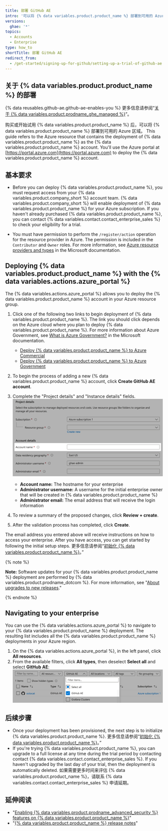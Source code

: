 ```yaml
---
title: 部署 GitHub AE
intro: '可以将 {% data variables.product.product_name %} 部署到可用的 Azure 区域。'
versions:
  ghae: '*'
topics:
  - Accounts
  - Enterprise
type: how_to
shortTitle: 部署 GitHub AE
redirect_from:
  - /get-started/signing-up-for-github/setting-up-a-trial-of-github-ae
---
```


## 关于 {% data variables.product.product_name %} 的部署

{% data reusables.github-ae.github-ae-enables-you %} 更多信息请参阅“[关于 {% data variables.product.prodname_ghe_managed %}](/admin/overview/about-github-ae)”。

购买或开始试用 {% data variables.product.product_name %} 后，可以将 {% data variables.product.product_name %} 部署到可用的 Azure 区域。 This guide refers to the Azure resource that contains the deployment of {% data variables.product.product_name %} as the {% data variables.product.product_name %} account. You'll use the Azure portal at [https://portal.azure.com](https://portal.azure.com) to deploy the {% data variables.product.product_name %} account.

## 基本要求

- Before you can deploy {% data variables.product.product_name %}, you must request access from your {% data variables.product.company_short %} account team. {% data variables.product.company_short %} will enable deployment of {% data variables.product.product_name %} for your Azure subscription. If you haven't already purchased {% data variables.product.product_name %}, you can contact {% data variables.contact.contact_enterprise_sales %} to check your eligibility for a trial.

- You must have permission to perform the `/register/action` operation for the resource provider in Azure. The permission is included in the `Contributor` and `Owner` roles. For more information, see [Azure resource providers and types](https://docs.microsoft.com/en-us/azure/azure-resource-manager/management/resource-providers-and-types#register-resource-provider) in the Microsoft documentation.

## Deploying {% data variables.product.product_name %} with the {% data variables.actions.azure_portal %}

The {% data variables.actions.azure_portal %} allows you to deploy the {% data variables.product.product_name %} account in your Azure resource group.

1. Click one of the following two links to begin deployment of {% data variables.product.product_name %}. The link you should click depends on the Azure cloud where you plan to deploy {% data variables.product.product_name %}. For more information about Azure Government, see [What is Azure Government?](https://docs.microsoft.com/en-us/azure/azure-government/documentation-government-welcome) in the Microsoft documentation.

   - [Deploy {% data variables.product.product_name %} to Azure Commercial](https://aka.ms/create-github-ae-instance)
   - [Deploy {% data variables.product.product_name %} to Azure Government](https://aka.ms/create-github-ae-instance-gov)
1. To begin the process of adding a new {% data variables.product.product_name %} account, click **Create GitHub AE account**.
1. Complete the "Project details" and "Instance details" fields. ![{% data variables.actions.azure_portal %} search result](/assets/images/azure/github-ae-azure-portal-form.png)
    - **Account name:** The hostname for your enterprise
    - **Administrator username:** A username for the initial enterprise owner that will be created in {% data variables.product.product_name %}
    - **Administrator email:** The email address that will receive the login information
1. To review a summary of the proposed changes, click **Review + create**.
1. After the validation process has completed, click **Create**.

The email address you entered above will receive instructions on how to access your enterprise. After you have access, you can get started by following the initial setup steps. 更多信息请参阅“[初始化 {% data variables.product.product_name %}](/admin/configuration/initializing-github-ae)。”

{% note %}

**Note:** Software updates for your {% data variables.product.product_name %} deployment are performed by {% data variables.product.prodname_dotcom %}. For more information, see "[About upgrades to new releases](/admin/overview/about-upgrades-to-new-releases)."

{% endnote %}

## Navigating to your enterprise

You can use the {% data variables.actions.azure_portal %} to navigate to your {% data variables.product.product_name %} deployment. The resulting list includes all the {% data variables.product.product_name %} deployments in your Azure region.

1. On the {% data variables.actions.azure_portal %}, in the left panel, click **All resources**.
1. From the available filters, click **All types**, then deselect **Select all** and select **GitHub AE**: ![{% data variables.actions.azure_portal %} search result](/assets/images/azure/github-ae-azure-portal-type-filter.png)

## 后续步骤

- Once your deployment has been provisioned, the next step is to initialize {% data variables.product.product_name %}. 更多信息请参阅“[初始化 {% data variables.product.product_name %}](/github-ae@latest/admin/configuration/configuring-your-enterprise/initializing-github-ae)。”
- If you're trying {% data variables.product.product_name %}, you can upgrade to a full license at any time during the trial period by contacting contact {% data variables.contact.contact_enterprise_sales %}. If you haven't upgraded by the last day of your trial, then the deployment is automatically deleted. 如果需要更多时间来评估 {% data variables.product.product_name %}，请联系 {% data variables.contact.contact_enterprise_sales %} 申请延期。

## 延伸阅读

- "[Enabling {% data variables.product.prodname_advanced_security %} features on {% data variables.product.product_name %}](/github/getting-started-with-github/about-github-advanced-security#enabling-advanced-security-features-on-github-ae)"
- "[{% data variables.product.product_name %} release notes](/github-ae@latest/admin/overview/github-ae-release-notes)" 
